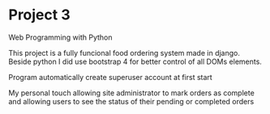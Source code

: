 # Project 3

Web Programming with Python

This project is a fully funcional food ordering system made in django.
Beside python I did use bootstrap 4 for better control of all DOMs elements.

Program automatically create superuser account at first start

My personal touch allowing site administrator to mark orders as complete and allowing users to see the status of their pending or completed orders
